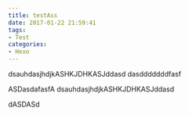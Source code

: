 ```yaml
---
title: testAss
date: 2017-01-22 21:59:41
tags:
- Test
categories:
- Hexo
---
```

dsauhdasjhdjkASHKJDHKASJddasd
dasdddddddfasf
<!-- more -->




ASDasdafasfA
dsauhdasjhdjkASHKJDHKASJddasd


dASDASd
